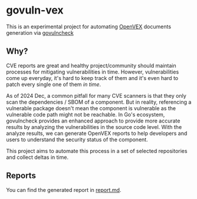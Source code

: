# govuln-vex

This is an experimental project for automating [OpenVEX][] documents generation via [govulncheck][]

[OpenVEX]: https://github.com/openvex
[govulncheck]: https://pkg.go.dev/golang.org/x/vuln/cmd/govulncheck

## Why?

CVE reports are great and healthy project/community should maintain processes for mitigating vulnerabilities in time.
However, vulnerabilities come up everyday, it's hard to keep track of them and it's even hard to patch every single one of them *in time*.

As of 2024 Dec, a common pitfall for many CVE scanners is that they only scan the dependencies / SBOM of a component.
But in reality, referencing a vulnerable package doesn't mean the component is vulnerable as the vulnerable code path might not be reachable.
In Go's ecosystem, govulncheck provides an enhanced approach to provide more accurate results by analyzing the vulnerabilities in the source code level. With the analyze results, we can generate OpenVEX reports to help developers and users to understand the security status of the component.

This project aims to automate this process in a set of selected repositories and collect deltas in time.

## Reports

You can find the generated report in [report.md](report.md).

